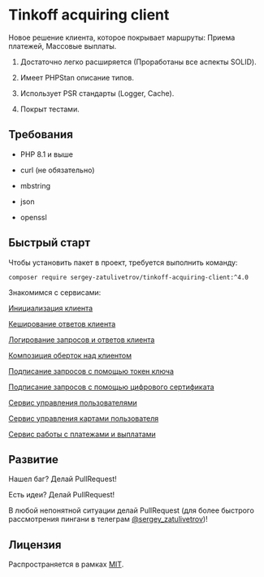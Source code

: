 # Tinkoff acquiring client

Новое решение клиента, которое покрывает маршруты: Приема платежей, Массовые выплаты.

1. Достаточно легко расширяется (Проработаны все аспекты SOLID).

2. Имеет PHPStan описание типов.

3. Использует PSR стандарты (Logger, Cache).

4. Покрыт тестами.

## Требования

- PHP 8.1 и выше

- curl (не обязательно)

- mbstring

- json

- openssl

## Быстрый старт

Чтобы установить пакет в проект, требуется выполнить команду:

```ssh
composer require sergey-zatulivetrov/tinkoff-acquiring-client:^4.0
```

Знакомимся с сервисами:

[Инициализация клиента](./docs/Client.md)

[Кеширование ответов клиента](./docs/Cache.md)

[Логирование запросов и ответов клиента](./docs/Log.md)

[Композиция оберток над клиентом](./docs/ComposeWrapper.md)

[Подписание запросов с помощью токен ключа](./docs/TokenService.md)

[Подписание запросов с помощью цифрового сертификата](./docs/CertificateService.md)

[Сервис управления пользователями](./docs/Customer.md)

[Сервис управления картами пользователя](./docs/Card.md)

[Сервис работы с платежами и выплатами](./docs/Payment.md)

## Развитие

Нашел баг? Делай PullRequest!

Есть идеи? Делай PullRequest!

В любой непонятной ситуации делай PullRequest (для более быстрого рассмотрения пингани в телеграм [@sergey_zatulivetrov](https://t.me/sergey_zatulivetrov))!

## Лицензия

Распространяется в рамках [MIT](./LICENSE).
